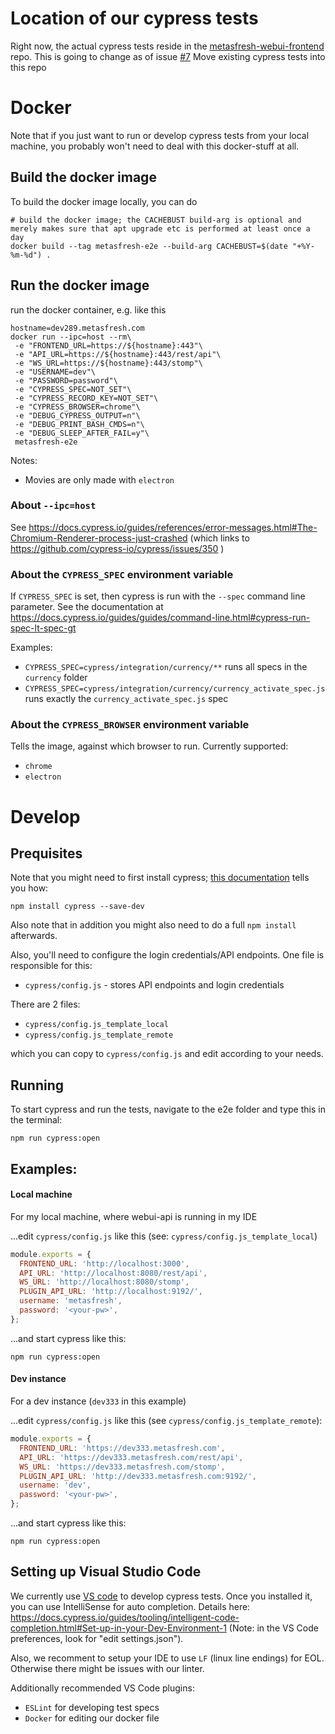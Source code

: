 # Location of our cypress tests

Right now, the actual cypress tests reside in the [metasfresh-webui-frontend](https://github.com/metasfresh/metasfresh-webui-frontend) repo. This is going to change as of issue [#7](https://github.com/metasfresh/metasfresh-e2e/issues/7) Move existing cypress tests into this repo

# Docker

Note that if you just want to run or develop cypress tests from your local machine, you probably won't need to deal with this docker-stuff at all.

## Build the docker image

To build the docker image locally, you can do

```
# build the docker image; the CACHEBUST build-arg is optional and merely makes sure that apt upgrade etc is performed at least once a day
docker build --tag metasfresh-e2e --build-arg CACHEBUST=$(date "+%Y-%m-%d") .
```

## Run the docker image

run the docker container, e.g. like this

```
hostname=dev289.metasfresh.com
docker run --ipc=host --rm\
 -e "FRONTEND_URL=https://${hostname}:443"\
 -e "API_URL=https://${hostname}:443/rest/api"\
 -e "WS_URL=https://${hostname}:443/stomp"\
 -e "USERNAME=dev"\
 -e "PASSWORD=password"\
 -e "CYPRESS_SPEC=NOT_SET"\
 -e "CYPRESS_RECORD_KEY=NOT_SET"\
 -e "CYPRESS_BROWSER=chrome"\
 -e "DEBUG_CYPRESS_OUTPUT=n"\
 -e "DEBUG_PRINT_BASH_CMDS=n"\
 -e "DEBUG_SLEEP_AFTER_FAIL=y"\
 metasfresh-e2e
```

Notes:
* Movies are only made with `electron`

### About `--ipc=host`

See https://docs.cypress.io/guides/references/error-messages.html#The-Chromium-Renderer-process-just-crashed
(which links to https://github.com/cypress-io/cypress/issues/350 )

### About the `CYPRESS_SPEC` environment variable

If `CYPRESS_SPEC` is set, then cypress is run with the `--spec` command line parameter. 
See the documentation at https://docs.cypress.io/guides/guides/command-line.html#cypress-run-spec-lt-spec-gt 

Examples:
* `CYPRESS_SPEC=cypress/integration/currency/**` runs all specs in the `currency` folder
* `CYPRESS_SPEC=cypress/integration/currency/currency_activate_spec.js` runs exactly the `currency_activate_spec.js` spec

### About the `CYPRESS_BROWSER` environment variable

Tells the image, against which browser to run.
Currently supported:
* `chrome`
* `electron`


# Develop

## Prequisites

Note that you might need to first install cypress; [this documentation](https://docs.cypress.io/guides/getting-started/installing-cypress.html#npm-install) tells you how:

```
npm install cypress --save-dev
```

Also note that in addition you might also need to do a full `npm install` afterwards.

Also, you'll need to configure the login credentials/API endpoints. One file is responsible for this:

- `cypress/config.js` - stores API endpoints and login credentials

There are 2 files: 
- `cypress/config.js_template_local`
- `cypress/config.js_template_remote`

which you can copy to `cypress/config.js` and edit according to your needs.


## Running

To start cypress and run the tests, navigate to the e2e folder and type this in the terminal:

```
npm run cypress:open
```

## Examples:

#### Local machine
For my local machine, where webui-api is running in my IDE

...edit `cypress/config.js` like this (see: `cypress/config.js_template_local`)

```javascript
module.exports = {
  FRONTEND_URL: 'http://localhost:3000',
  API_URL: 'http://localhost:8080/rest/api',
  WS_URL: 'http://localhost:8080/stomp',
  PLUGIN_API_URL: 'http://localhost:9192/',
  username: 'metasfresh',
  password: '<your-pw>',
};
```

...and start cypress like this:

```
npm run cypress:open
```

#### Dev instance

For a dev instance (`dev333` in this example)

...edit `cypress/config.js` like this (see `cypress/config.js_template_remote`):

```javascript
module.exports = {
  FRONTEND_URL: 'https://dev333.metasfresh.com',
  API_URL: 'https://dev333.metasfresh.com/rest/api',
  WS_URL: 'https://dev333.metasfresh.com/stomp',
  PLUGIN_API_URL: 'http://dev333.metasfresh.com:9192/',
  username: 'dev',
  password: '<your-pw>',
};
```

...and start cypress like this:

```
npm run cypress:open
```

## Setting up Visual Studio Code

We currently use [VS code](https://code.visualstudio.com/download) to develop cypress tests.
Once you installed it, you can use IntelliSense for auto completion. 
Details here: https://docs.cypress.io/guides/tooling/intelligent-code-completion.html#Set-up-in-your-Dev-Environment-1 (Note: in the VS Code preferences, look for "edit settings.json").

Also, we recomment to setup your IDE to use `LF` (linux line endings) for EOL.
Otherwise there might be issues with our linter.

Additionally recommended VS Code plugins:
* `ESLint` for developing test specs
* `Docker` for editing our docker file

